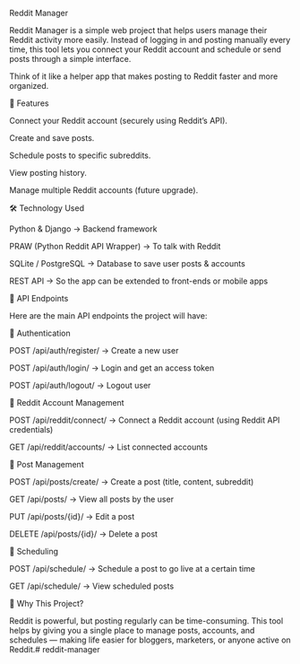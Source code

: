 Reddit Manager

Reddit Manager is a simple web project that helps users manage their Reddit activity more easily.
Instead of logging in and posting manually every time, this tool lets you connect your Reddit account and schedule or send posts through a simple interface.

Think of it like a helper app that makes posting to Reddit faster and more organized.

🌟 Features

Connect your Reddit account (securely using Reddit’s API).

Create and save posts.

Schedule posts to specific subreddits.

View posting history.

Manage multiple Reddit accounts (future upgrade).

🛠️ Technology Used

Python & Django → Backend framework

PRAW (Python Reddit API Wrapper) → To talk with Reddit

SQLite / PostgreSQL → Database to save user posts & accounts

REST API → So the app can be extended to front-ends or mobile apps

🔗 API Endpoints

Here are the main API endpoints the project will have:

🔑 Authentication

POST /api/auth/register/ → Create a new user

POST /api/auth/login/ → Login and get an access token

POST /api/auth/logout/ → Logout user

👤 Reddit Account Management

POST /api/reddit/connect/ → Connect a Reddit account (using Reddit API credentials)

GET /api/reddit/accounts/ → List connected accounts

📝 Post Management

POST /api/posts/create/ → Create a post (title, content, subreddit)

GET /api/posts/ → View all posts by the user

PUT /api/posts/{id}/ → Edit a post

DELETE /api/posts/{id}/ → Delete a post

📅 Scheduling

POST /api/schedule/ → Schedule a post to go live at a certain time

GET /api/schedule/ → View scheduled posts

🚀 Why This Project?

Reddit is powerful, but posting regularly can be time-consuming. This tool helps by giving you a single place to manage posts, accounts, and schedules — making life easier for bloggers, marketers, or anyone active on Reddit.# reddit-manager
